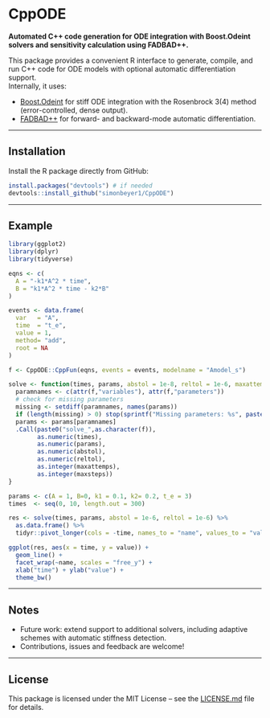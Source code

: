 # CppODE

**Automated C++ code generation for ODE integration with Boost.Odeint solvers and sensitivity calculation using FADBAD++.**

This package provides a convenient R interface to generate, compile, and run C++ code for ODE models with optional automatic differentiation support.  
Internally, it uses:

- [Boost.Odeint](https://www.boost.org/doc/libs/release/libs/numeric/odeint/) for stiff ODE integration with the Rosenbrock 3(4) method (error-controlled, dense output).
- [FADBAD++](https://uning.dk/fadbad.html) for forward- and backward-mode automatic differentiation.  

---

## Installation

Install the R package directly from GitHub:

```r
install.packages("devtools") # if needed
devtools::install_github("simonbeyer1/CppODE")
```

---

## Example

```r
library(ggplot2)
library(dplyr)
library(tidyverse)

eqns <- c(
  A = "-k1*A^2 * time",
  B = "k1*A^2 * time - k2*B"
)

events <- data.frame(
  var   = "A",
  time  = "t_e",
  value = 1,
  method= "add",
  root = NA
)

f <- CppODE::CppFun(eqns, events = events, modelname = "Amodel_s")

solve <- function(times, params, abstol = 1e-8, reltol = 1e-6, maxattemps = 5000, maxsteps = 1e6) {
  paramnames <- c(attr(f,"variables"), attr(f,"parameters"))
  # check for missing parameters
  missing <- setdiff(paramnames, names(params))
  if (length(missing) > 0) stop(sprintf("Missing parameters: %s", paste(missing, collapse = ", ")))
  params <- params[paramnames]
  .Call(paste0("solve_",as.character(f)),
        as.numeric(times),
        as.numeric(params),
        as.numeric(abstol),
        as.numeric(reltol),
        as.integer(maxattemps),
        as.integer(maxsteps))
}

params <- c(A = 1, B=0, k1 = 0.1, k2= 0.2, t_e = 3)
times  <- seq(0, 10, length.out = 300)

res <- solve(times, params, abstol = 1e-6, reltol = 1e-6) %>%
  as.data.frame() %>%
  tidyr::pivot_longer(cols = -time, names_to = "name", values_to = "value")

ggplot(res, aes(x = time, y = value)) +
  geom_line() +
  facet_wrap(~name, scales = "free_y") +
  xlab("time") + ylab("value") +
  theme_bw()
```

---

## Notes
- Future work: extend support to additional solvers, including adaptive schemes with automatic stiffness detection.  
- Contributions, issues and feedback are welcome!  

---

## License

This package is licensed under the MIT License – see the [LICENSE.md](LICENSE.md) file for details.

